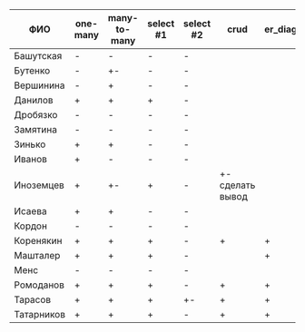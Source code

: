 | **ФИО**    | one-many | many-to-many | select #1 | select #2 | crud | er_diagram | deploy |
|------------|----------|--------------|-----------|-----------|------|------------|--------|
| Башутская  | -        | -            | -         | -         |      |            |        |
| Бутенко    | -        | +-           | -         | -         |      |            |        |
| Вершинина  | -        | +            | -         | -         |      |            |        |
| Данилов    | +        | +            | +         | -         |      |            |        |
| Дробязко   | -        | -            | -         | -         |      |            |        |
| Замятина   | -        | -            | -         | -         |      |            |        |
| Зинько     | +        | +            | -         | -         |      |            |        |
| Иванов     | +        | -            | -         | -         |      |            |        |
| Иноземцев  | +        | +-           | +         | -         | +- сделать вывод    |            |        |
| Исаева     | +        | +            | -         | -         |      |            |        |
| Кордон     | -        | -            | -         | -         |      |            |        |
| Коренякин  | +        | +            | +         | -         | +    | +          |        |
| Машталер   | +        | +            | +         | -         |      | +          |        |
| Менс       | -        | -            | -         | -         |      |            |        |
| Ромоданов  | +        | +            | +         | -         | +    | +          |        |
| Тарасов    | +        | +            | +         | +-        | +    | +          |        |
| Татарников | +        | +            | +         | -         | +    | +          |        |
